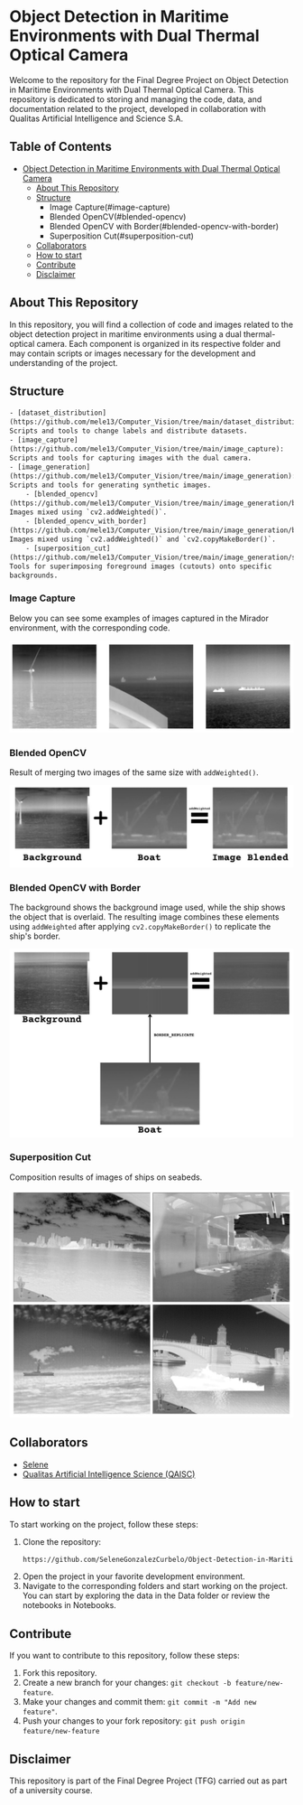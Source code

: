 # Object Detection in Maritime Environments with Dual Thermal Optical Camera

Welcome to the repository for the Final Degree Project on Object Detection in Maritime Environments with Dual Thermal Optical Camera. This repository is dedicated to storing and managing the code, data, and documentation related to the project, developed in collaboration with Qualitas Artificial Intelligence and Science S.A.

## Table of Contents

- [Object Detection in Maritime Environments with Dual Thermal Optical Camera](#object-detection-in-maritime-environments-with-dual-thermal-optical-camera)
    - [About This Repository](#about-this-repository)
    - [Structure](#structure)
        - Image Capture(#image-capture)
        - Blended OpenCV(#blended-opencv)
        - Blended OpenCV with Border(#blended-opencv-with-border)
        - Superposition Cut(#superposition-cut)
    - [Collaborators](#collaborators)
    - [How to start](#how-to-start)
    - [Contribute](#contribute)
    - [Disclaimer](#disclaimer)

## About This Repository

In this repository, you will find a collection of code and images related to the object detection project in maritime environments using a dual thermal-optical camera. Each component is organized in its respective folder and may contain scripts or images necessary for the development and understanding of the project.

## Structure
    - [dataset_distribution](https://github.com/mele13/Computer_Vision/tree/main/dataset_distribution): Scripts and tools to change labels and distribute datasets.
    - [image_capture](https://github.com/mele13/Computer_Vision/tree/main/image_capture): Scripts and tools for capturing images with the dual camera.
    - [image_generation](https://github.com/mele13/Computer_Vision/tree/main/image_generation): Scripts and tools for generating synthetic images.
        - [blended_opencv](https://github.com/mele13/Computer_Vision/tree/main/image_generation/blended_opencv): Images mixed using `cv2.addWeighted()`.
        - [blended_opencv_with_border](https://github.com/mele13/Computer_Vision/tree/main/image_generation/blended_opencv_with_border): Images mixed using `cv2.addWeighted()` and `cv2.copyMakeBorder()`.
        - [superposition_cut](https://github.com/mele13/Computer_Vision/tree/main/image_generation/superposition_cut): Tools for superimposing foreground images (cutouts) onto specific backgrounds.

### Image Capture

Below you can see some examples of images captured in the Mirador environment, with the corresponding code.

![Image Capture Example](image_capture/images/mirador.jpg)

### Blended OpenCV

Result of merging two images of the same size with `addWeighted()`.

![Blended OpenCV Example](image_generation/blended_opencv/images/blending_openvc.jpg)

### Blended OpenCV with Border

The background shows the background image used, while the ship shows the object that is overlaid. The resulting image combines these elements using `addWeighted` after applying `cv2.copyMakeBorder()` to replicate the ship's border.

![Blended OpenCV with Border Example](image_generation/blended_opencv_with_border/images/blended_opencv_with_border.jpg)

### Superposition Cut

Composition results of images of ships on seabeds.

![Superposition Cut Example](image_generation/superposition_cut/images/results_superposition_cut.jpg)

## Collaborators

- [Selene](https://github.com/SeleneGonzalezCurbelo)
- [Qualitas Artificial Intelligence Science (QAISC)](https://qaisc.com/)

## How to start
To start working on the project, follow these steps:

1. Clone the repository:
    ```bash
   https://github.com/SeleneGonzalezCurbelo/Object-Detection-in-Maritime-Environments-with-Dual-Thermal-Optical-Camera.git
   ```
2. Open the project in your favorite development environment.
3. Navigate to the corresponding folders and start working on the project. You can start by exploring the data in the Data folder or review the notebooks in Notebooks.

## Contribute
If you want to contribute to this repository, follow these steps:

1. Fork this repository.
2. Create a new branch for your changes: `git checkout -b feature/new-feature`.
3. Make your changes and commit them: `git commit -m "Add new feature"`.
4. Push your changes to your fork repository: `git push origin feature/new-feature`

## Disclaimer

This repository is part of the Final Degree Project (TFG) carried out as part of a university course.